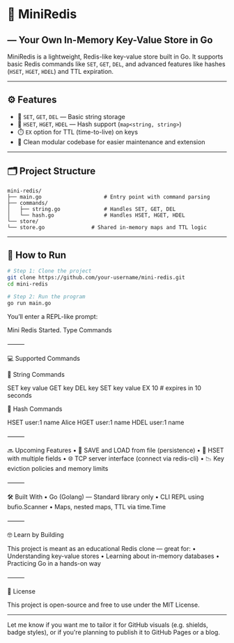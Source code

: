 
# 🧠 MiniRedis
## — Your Own In-Memory Key-Value Store in Go

MiniRedis is a lightweight, Redis-like key-value store built in Go.
It supports basic Redis commands like `SET`, `GET`, `DEL`, and advanced features like hashes (`HSET`, `HGET`, `HDEL`) and TTL expiration.

---

## ⚙️ Features

- 🔑 `SET`, `GET`, `DEL` — Basic string storage
- 🧱 `HSET`, `HGET`, `HDEL` — Hash support (`map<string, string>`)
- ⏱️ `EX` option for TTL (time-to-live) on keys
- 🧼 Clean modular codebase for easier maintenance and extension

---

## 🗂️ Project Structure

```text
mini-redis/
├── main.go                    # Entry point with command parsing
├── commands/
│   ├── string.go              # Handles SET, GET, DEL
│   └── hash.go                # Handles HSET, HGET, HDEL
└── store/
└── store.go               # Shared in-memory maps and TTL logic
```
---

## 🧪 How to Run

```bash
# Step 1: Clone the project
git clone https://github.com/your-username/mini-redis.git
cd mini-redis

# Step 2: Run the program
go run main.go
```
You’ll enter a REPL-like prompt:

Mini Redis Started. Type Commands
>


⸻

💻 Supported Commands

📌 String Commands

SET key value
GET key
DEL key
SET key value EX 10    # expires in 10 seconds

🧩 Hash Commands

HSET user:1 name Alice
HGET user:1 name
HDEL user:1 name


⸻

🔜 Upcoming Features
	•	💾 SAVE and LOAD from file (persistence)
	•	🔁 HSET with multiple fields
	•	🌐 TCP server interface (connect via redis-cli)
	•	📉 Key eviction policies and memory limits

⸻

🛠️ Built With
	•	Go (Golang) — Standard library only
	•	CLI REPL using bufio.Scanner
	•	Maps, nested maps, TTL via time.Time

⸻

🤓 Learn by Building

This project is meant as an educational Redis clone — great for:
	•	Understanding key-value stores
	•	Learning about in-memory databases
	•	Practicing Go in a hands-on way

⸻

📜 License

This project is open-source and free to use under the MIT License.

---

Let me know if you want me to tailor it for GitHub visuals (e.g. shields, badge styles), or if you're planning to publish it to GitHub Pages or a blog.
